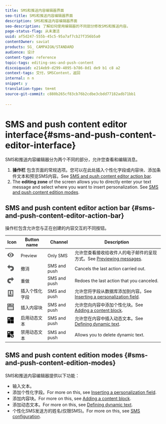 ```yaml
---
title: SMS和推送内容编辑器界面
seo-title: SMS和推送内容编辑器界面
description: SMS和推送内容编辑器界面
seo-description: 了解如何使用编辑器的不同部分修改SMS和推送内容。
page-status-flag: 从未激活
uuid: af5d247-555b-45c5-95a7af7cb27f356b5a0
contentOwner: saviat
products: SG_ CAMPAIGN/STANDARD
audience: 设计
content-type: reference
topic-tags: editing-sms-and-push-content
discoiquuid: e214eb9-d299-4095-b786-8d1 de9 b1 c8 a2
context-tags: 交付，SMSContent，返回
internal: n n
snippet: y
translation-type: tm+mt
source-git-commit: c880b265cf83cb76b2cdbe3cbdd77182adb71bb1

---
```



# SMS and push content editor interface{#sms-and-push-content-editor-interface}

SMS和推送内容编辑器分为两个不同的部分，允许您查看和编辑消息。

1. **操作栏** 包含页面的常规选项。您可以在此处插入个性化字段或内容块、添加条件文本和预览SMS内容。See [SMS and push content editor action bar](../../designing/using/sms-and-push-content-editor-interface.md#sms-and-push-content-editor-action-bar).
1. The **editing zone** of the screen allows you to directly enter your text message and select where you want to insert personalization. See [SMS and push content edition modes](../../designing/using/sms-and-push-content-editor-interface.md#sms-and-push-content-edition-modes).

## SMS and push content editor action bar {#sms-and-push-content-editor-action-bar}

操作栏包含允许您与正在创建的内容交互的不同按钮。

<table> 
 <thead> 
  <tr> 
   <th> Icon<br /> </th> 
   <th> Button name<br /> </th> 
   <th> Channel<br /> </th> 
   <th> Description<br /> </th> 
  </tr> 
 </thead> 
 <tbody> 
  <tr> 
   <td> <img height="21px" src="assets/viewon_darkgrey-24px.png" /> <br /> </td> 
   <td> <span class="uicontrol">Preview</span><br /> </td> 
   <td> Only SMS<br /> </td> 
   <td> 允许您查看接收给收件人的电子邮件的呈现方式。See <a href="../../sending/using/previewing-messages.md">Previewing messages</a>.<br /> </td> 
  </tr> 
  <tr> 
   <td> <img height="21px" src="assets/undo_darkgrey-24px.png" /> <br /> </td> 
   <td> <span class="uicontrol">撤消</span><br /> </td> 
   <td> SMS and push<br /> </td> 
   <td> Cancels the last action carried out.<br /> </td> 
  </tr> 
  <tr> 
   <td> <img height="21px" src="assets/redo_darkgrey-24px.png" /> <br /> </td> 
   <td> <span class="uicontrol">重做</span><br /> </td> 
   <td> SMS and push<br /> </td> 
   <td> Redoes the last action that you canceled.<br /> </td> 
  </tr> 
  <tr> 
   <td> <img height="21px" src="assets/personalization_field_darkgrey-24px.png" /> <br /> </td> 
   <td> <span class="uicontrol">插入个性化字段</span><br /> </td> 
   <td> SMS and push<br /> </td> 
   <td> 允许您将字段从数据库添加到内容。See <a href="../../designing/using/inserting-a-personalization-field.md" target="_blank">Inserting a personalization field</a>.<br /> </td> 
  </tr> 
  <tr> 
   <td> <img height="21px" src="assets/personalization_block_darkgrey-24px.png" /> <br /> </td> 
   <td> <span class="uicontrol">插入内容块</span><br /> </td> 
   <td> SMS and push<br /> </td> 
   <td> 允许您向内容中添加个性化块。See <a href="../../designing/using/adding-a-content-block.md" target="_blank">Adding a content block</a>.<br /> </td> 
  </tr> 
  <tr> 
   <td> <img height="21px" src="assets/dynamiccontent_24px.png" /> <br /> </td> 
   <td> <span class="uicontrol">启用动态文本</span><br /> </td> 
   <td> SMS and push<br /> </td> 
   <td> 允许您在内容中插入动态文本。See <a href="../../designing/using/defining-dynamic-text.md" target="_blank">Defining dynamic text</a>.<br /> </td> 
  </tr> 
  <tr> 
   <td> <img height="21px" src="assets/dynamiccontentdisable_24px.png" /> <br /> </td> 
   <td> <span class="uicontrol">禁用动态文本</span><br /> </td> 
   <td> SMS and push<br /> </td> 
   <td> Allows you to delete dynamic text.<br /> </td> 
  </tr> 
 </tbody> 
</table>

## SMS and push content edition modes {#sms-and-push-content-edition-modes}

SMS和推送内容编辑器提供以下功能：

* 输入文本。
* 添加个性化字段。For more on this, see [Inserting a personalization field](../../designing/using/inserting-a-personalization-field.md).
* 添加内容块。For more on this, see [Adding a content block](../../designing/using/adding-a-content-block.md).
* 添加动态文本。For more on this, see [Defining dynamic text](../../designing/using/defining-dynamic-text.md).
* 个性化SMS发送方的姓名(仅限SMS)。For more on this, see [SMS configuration](../../administration/using/configuring-sms-channel.md#configuring-sms-properties).

